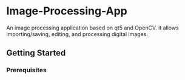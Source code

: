 # Image-Processing-App
An image processing application based on qt5 and OpenCV. it allows importing/saving, editing, and processing digital images.
## Getting Started

### Prerequisites


